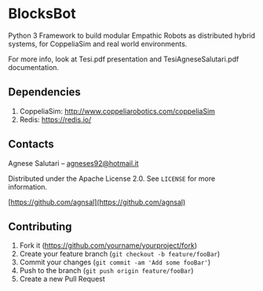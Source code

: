 # BlocksBot
Python 3 Framework to build modular Empathic Robots as distributed hybrid systems, for CoppeliaSim and real world environments.

For more info, look at Tesi.pdf presentation and TesiAgneseSalutari.pdf documentation.

## Dependencies

1. CoppeliaSim: http://www.coppeliarobotics.com/coppeliaSim
2. Redis: https://redis.io/

## Contacts

Agnese Salutari – agneses92@hotmail.it

Distributed under the Apache License 2.0. See ``LICENSE`` for more information.

[https://github.com/agnsal](https://github.com/agnsal)


## Contributing

1. Fork it (<https://github.com/yourname/yourproject/fork>)
2. Create your feature branch (`git checkout -b feature/fooBar`)
3. Commit your changes (`git commit -am 'Add some fooBar'`)
4. Push to the branch (`git push origin feature/fooBar`)
5. Create a new Pull Request
